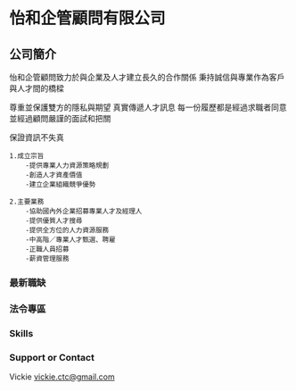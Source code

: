 # 怡和企管顧問有限公司
## 公司簡介
怡和企管顧問致力於與企業及人才建立長久的合作關係
            秉持誠信與專業作為客戶與人才間的橋樑

 尊重並保護雙方的隱私與期望 真實傳遞人才訊息
 每一份履歷都是經過求職者同意並經過顧問嚴謹的面試和把關

 保證資訊不失真

          
    1.成立宗旨
        -提供專業人力資源策略規劃
        -創造人才資產價值
        -建立企業組織競爭優勢

    2.主要業務         
        -協助國內外企業招募專業人才及經理人
        -提供優質人才搜尋
        -提供全方位的人力資源服務
        -中高階／專業人才甄選、聘雇
        -正職人員招募
        -薪資管理服務
                      
                

### 最新職缺

### 法令專區

### Skills


### Support or Contact
Vickie
vickie.ctc@gmail.com
